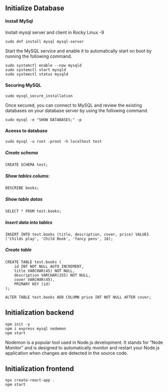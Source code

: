 ## Initialize Database

#### Install MySql

Install mysql server and client in Rocky Linux -9 

```
sudo dnf install mysql mysql-server
```

Start the MySQL service and enable it to automatically start on boot by running the following command.

```
sudo systemctl enable --now mysqld
sudo systemctl start mysqld
sudo systemctl status mysqld
```
#### Securing MySQL

```
sudo mysql_secure_installation
```

Once secured, you can connect to MySQL and review the existing databases on your database server by using the following command.

```
sudo mysql -e "SHOW DATABASES;" -p
```

#### Aceess to database

```
sudo mysql -u root -proot -h localhost test
```

##### Create schema
```
CREATE SCHEMA test;
```

##### Show tables colums:
```
DESCRIBE books;
```
##### Show table datas
```
SELECT * FROM test.books;
```
##### Insert data into tables
```
INSERT INTO test.books (title, description, cover, price) VALUES ('Childs play', 'Child Book', 'fancy pens', 18);
```
##### Create table
```
CREATE TABLE test.books (
    id INT NOT NULL AUTO_INCREMENT,
    title VARCHAR(45) NOT NULL,
    description VARCHAR(255) NOT NULL,
    cover VARCHAR(45),
    PRIMARY KEY (id)
);
```
```
ALTER TABLE test.books ADD COLUMN price INT NOT NULL AFTER cover;
```

## Initialization backend

```
npm init -y
npm i express mysql nodemon
npm start
```
Nodemon is a popular tool used in Node.js development. It stands for "Node Monitor" and is designed to automatically monitor and restart your Node.js application when changes are detected in the source code.



## Initialization frontend

```
npx create-react-app .
npm start
```
